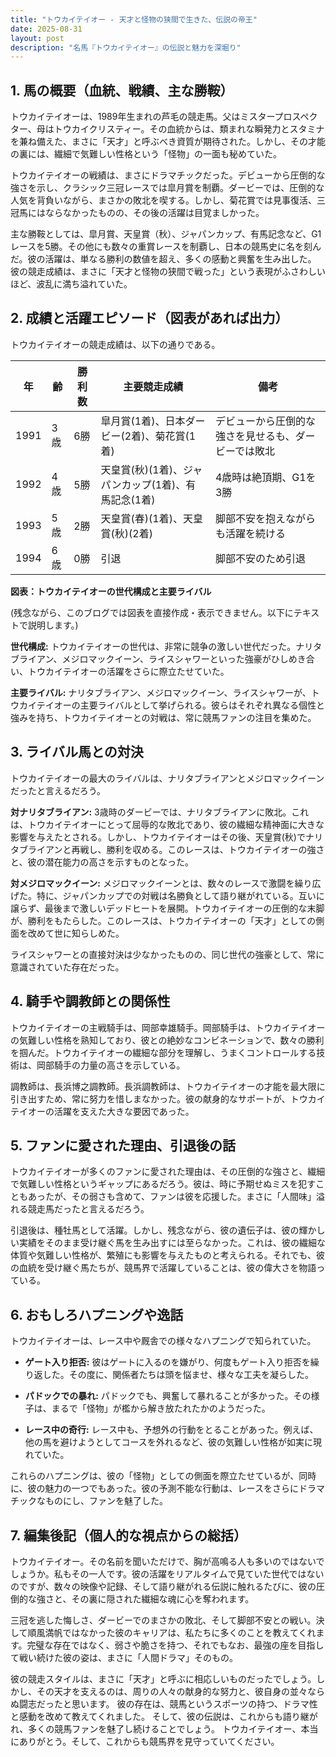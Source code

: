 ```yaml
---
title: "トウカイテイオー - 天才と怪物の狭間で生きた、伝説の帝王"
date: 2025-08-31
layout: post
description: "名馬『トウカイテイオー』の伝説と魅力を深堀り"
---
```


## 1. 馬の概要（血統、戦績、主な勝鞍）

トウカイテイオーは、1989年生まれの芦毛の競走馬。父はミスタープロスペクター、母はトウカイクリスティー。その血統からは、類まれな瞬発力とスタミナを兼ね備えた、まさに「天才」と呼ぶべき資質が期待された。しかし、その才能の裏には、繊細で気難しい性格という「怪物」の一面も秘めていた。

トウカイテイオーの戦績は、まさにドラマチックだった。デビューから圧倒的な強さを示し、クラシック三冠レースでは皐月賞を制覇。ダービーでは、圧倒的な人気を背負いながら、まさかの敗北を喫する。しかし、菊花賞では見事復活、三冠馬にはならなかったものの、その後の活躍は目覚ましかった。

主な勝鞍としては、皐月賞、天皇賞（秋）、ジャパンカップ、有馬記念など、G1レースを5勝。その他にも数々の重賞レースを制覇し、日本の競馬史に名を刻んだ。彼の活躍は、単なる勝利の数値を超え、多くの感動と興奮を生み出した。  彼の競走成績は、まさに「天才と怪物の狭間で戦った」という表現がふさわしいほど、波乱に満ち溢れていた。


## 2. 成績と活躍エピソード（図表があれば出力）

トウカイテイオーの競走成績は、以下の通りである。

| 年 | 齢 | 勝利数 | 主要競走成績 | 備考 |
|---|---|---|---|---|
| 1991 | 3歳 | 6勝 | 皐月賞(1着)、日本ダービー(2着)、菊花賞(1着) | デビューから圧倒的な強さを見せるも、ダービーでは敗北 |
| 1992 | 4歳 | 5勝 | 天皇賞(秋)(1着)、ジャパンカップ(1着)、有馬記念(1着) | 4歳時は絶頂期、G1を3勝 |
| 1993 | 5歳 | 2勝 | 天皇賞(春)(1着)、天皇賞(秋)(2着) | 脚部不安を抱えながらも活躍を続ける |
| 1994 | 6歳 | 0勝 |  引退 | 脚部不安のため引退 |

**図表：トウカイテイオーの世代構成と主要ライバル**

(残念ながら、このブログでは図表を直接作成・表示できません。以下にテキストで説明します。)

**世代構成:** トウカイテイオーの世代は、非常に競争の激しい世代だった。ナリタブライアン、メジロマックイーン、ライスシャワーといった強豪がひしめき合い、トウカイテイオーの活躍をさらに際立たせていた。

**主要ライバル:**  ナリタブライアン、メジロマックイーン、ライスシャワーが、トウカイテイオーの主要ライバルとして挙げられる。彼らはそれぞれ異なる個性と強みを持ち、トウカイテイオーとの対戦は、常に競馬ファンの注目を集めた。


## 3. ライバル馬との対決

トウカイテイオーの最大のライバルは、ナリタブライアンとメジロマックイーンだったと言えるだろう。

**対ナリタブライアン:**  3歳時のダービーでは、ナリタブライアンに敗北。これは、トウカイテイオーにとって屈辱的な敗北であり、彼の繊細な精神面に大きな影響を与えたとされる。しかし、トウカイテイオーはその後、天皇賞(秋)でナリタブライアンと再戦し、勝利を収める。このレースは、トウカイテイオーの強さと、彼の潜在能力の高さを示すものとなった。

**対メジロマックイーン:**  メジロマックイーンとは、数々のレースで激闘を繰り広げた。特に、ジャパンカップでの対戦は名勝負として語り継がれている。互いに譲らず、最後まで激しいデッドヒートを展開。トウカイテイオーの圧倒的な末脚が、勝利をもたらした。このレースは、トウカイテイオーの「天才」としての側面を改めて世に知らしめた。

ライスシャワーとの直接対決は少なかったものの、同じ世代の強豪として、常に意識されていた存在だった。


## 4. 騎手や調教師との関係性

トウカイテイオーの主戦騎手は、岡部幸雄騎手。岡部騎手は、トウカイテイオーの気難しい性格を熟知しており、彼との絶妙なコンビネーションで、数々の勝利を掴んだ。トウカイテイオーの繊細な部分を理解し、うまくコントロールする技術は、岡部騎手の力量の高さを示している。

調教師は、長浜博之調教師。長浜調教師は、トウカイテイオーの才能を最大限に引き出すため、常に努力を惜しまなかった。彼の献身的なサポートが、トウカイテイオーの活躍を支えた大きな要因であった。


## 5. ファンに愛された理由、引退後の話

トウカイテイオーが多くのファンに愛された理由は、その圧倒的な強さと、繊細で気難しい性格というギャップにあるだろう。彼は、時に予期せぬミスを犯すこともあったが、その弱さも含めて、ファンは彼を応援した。まさに「人間味」溢れる競走馬だったと言えるだろう。

引退後は、種牡馬として活躍。しかし、残念ながら、彼の遺伝子は、彼の輝かしい実績をそのまま受け継ぐ馬を生み出すには至らなかった。これは、彼の繊細な体質や気難しい性格が、繁殖にも影響を与えたものと考えられる。それでも、彼の血統を受け継ぐ馬たちが、競馬界で活躍していることは、彼の偉大さを物語っている。


## 6. おもしろハプニングや逸話

トウカイテイオーは、レース中や厩舎での様々なハプニングで知られていた。

* **ゲート入り拒否:**  彼はゲートに入るのを嫌がり、何度もゲート入り拒否を繰り返した。その度に、関係者たちは頭を悩ませ、様々な工夫を凝らした。

* **パドックでの暴れ:** パドックでも、興奮して暴れることが多かった。その様子は、まるで「怪物」が檻から解き放たれたかのようだった。

* **レース中の奇行:**  レース中も、予想外の行動をとることがあった。例えば、他の馬を避けようとしてコースを外れるなど、彼の気難しい性格が如実に現れていた。

これらのハプニングは、彼の「怪物」としての側面を際立たせているが、同時に、彼の魅力の一つでもあった。彼の予測不能な行動は、レースをさらにドラマチックなものにし、ファンを魅了した。


## 7. 編集後記（個人的な視点からの総括）

トウカイテイオー。その名前を聞いただけで、胸が高鳴る人も多いのではないでしょうか。私もその一人です。彼の活躍をリアルタイムで見ていた世代ではないのですが、数々の映像や記録、そして語り継がれる伝説に触れるたびに、彼の圧倒的な強さと、その裏に隠された繊細な魂に心を奪われます。

三冠を逃した悔しさ、ダービーでのまさかの敗北、そして脚部不安との戦い。決して順風満帆ではなかった彼のキャリアは、私たちに多くのことを教えてくれます。完璧な存在ではなく、弱さや脆さを持つ、それでもなお、最強の座を目指して戦い続けた彼の姿は、まさに「人間ドラマ」そのもの。

彼の競走スタイルは、まさに「天才」と呼ぶに相応しいものだったでしょう。しかし、その天才を支えるのは、周りの人々の献身的な努力と、彼自身の並々ならぬ闘志だったと思います。  彼の存在は、競馬というスポーツの持つ、ドラマ性と感動を改めて教えてくれました。  そして、彼の伝説は、これからも語り継がれ、多くの競馬ファンを魅了し続けることでしょう。  トウカイテイオー、本当にありがとう。そして、これからも競馬界を見守っていてください。
